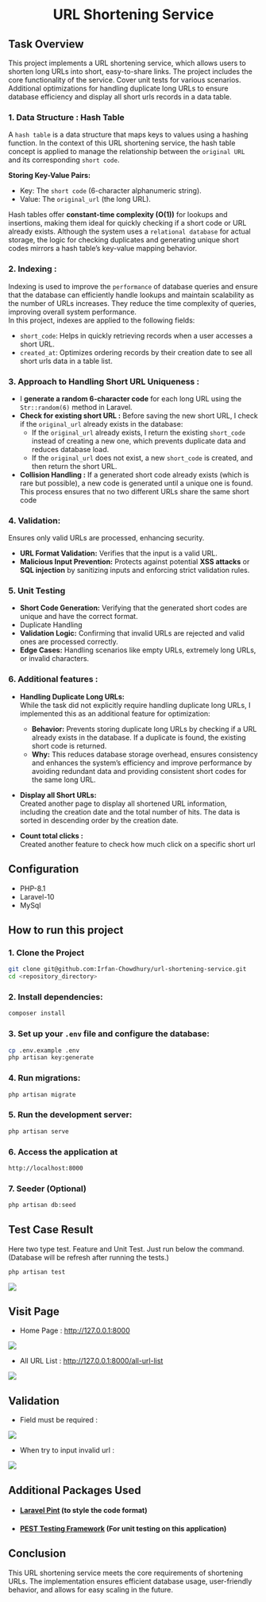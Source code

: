 <div align='center'>

# URL Shortening Service

</div>

## Task Overview
This project implements a URL shortening service, which allows users to shorten long URLs into short, easy-to-share links. The project includes the core functionality of the service. Cover unit tests for various scenarios. Additional optimizations for handling duplicate long URLs to ensure database efficiency and display all short urls records in a data table.

### 1. Data Structure : Hash Table

A `hash table`  is a data structure that maps keys to values using a hashing function. In the context of this URL shortening service, the hash table concept is applied to manage the relationship between the `original URL` and its corresponding `short code`.

<b>Storing Key-Value Pairs:</b>

- Key: The `short code` (6-character alphanumeric string).
- Value: The `original_url` (the long URL).

Hash tables offer <b>constant-time complexity (O(1))</b> for lookups and insertions, making them ideal for quickly checking if a short code or URL already exists. Although the system uses a `relational database` for actual storage, the logic for checking duplicates and generating unique short codes mirrors a hash table’s key-value mapping behavior.


### 2. Indexing :
Indexing is used to improve the `performance` of database queries and ensure that the database can efficiently handle lookups and maintain scalability as the number of URLs increases. They reduce the time complexity of queries, improving overall system performance. <br>
In this project, indexes are applied to the following fields:
- `short_code`: Helps in quickly retrieving records when a user accesses a short URL.
- `created_at`: Optimizes ordering records by their creation date to see all short urls data in a table list.



### 3. Approach to Handling Short URL Uniqueness :
- I <b>generate a random 6-character code</b> for each long URL using the `Str::random(6)` method in Laravel.
- <b>Check for existing short URL :</b> Before saving the new short URL, I check if the `original_url` already exists in the database:
    - If the `original_url` already exists, I return the existing `short_code` instead of creating a new one, which prevents duplicate data and reduces database load.    
    - If the `original_url` does not exist, a new `short_code` is created, and then return the short URL.
- <b>Collision Handling :</b>
    If a generated short code already exists (which is rare but possible), a new code is generated until a unique one is found. This process ensures that no two different URLs share the same short code

### 4. Validation:
Ensures only valid URLs are processed, enhancing security.
- <b>URL Format Validation:</b> Verifies that the input is a valid URL.
- <b>Malicious Input Prevention:</b> Protects against potential <b>XSS attacks</b> or <b>SQL injection</b> by sanitizing inputs and enforcing strict validation rules.

### 5. Unit Testing
- <b>Short Code Generation:</b>  Verifying that the generated short codes are unique and have the correct format.
- Duplicate Handling
- <b>Validation Logic:</b> Confirming that invalid URLs are rejected and valid ones are processed correctly.
- <b>Edge Cases:</b> Handling scenarios like empty URLs, extremely long URLs, or invalid characters.


### 6. Additional features :
- <b>Handling Duplicate Long URLs:</b> <br>
While the task did not explicitly require handling duplicate long URLs, I implemented this as an additional feature for optimization:
    - <b>Behavior:</b> Prevents storing duplicate long URLs by checking if a URL already exists in the database. If a duplicate is found, the existing short code is returned. 
    - <b>Why:</b> This reduces database storage overhead, ensures consistency and enhances the system’s efficiency and improve performance by avoiding redundant data and providing consistent short codes for the same long URL.

- <b>Display all Short URLs:</b> <br>
Created another page to display all shortened URL information, including the creation date and the total number of hits. The data is sorted in descending order by the creation date.

- <b>Count total clicks :</b> <br>
Created another feature to check how much click on a specific short url

## Configuration
- PHP-8.1
- Laravel-10
- MySql

## How to run this project

### 1. Clone the Project
```bash
git clone git@github.com:Irfan-Chowdhury/url-shortening-service.git
cd <repository_directory>
``` 

### 2. Install dependencies: 
```bash
composer install
```

### 3. Set up your `.env` file and configure the database:
```bash
cp .env.example .env
php artisan key:generate
```

### 4. Run migrations: 
```bash
php artisan migrate
```

### 5. Run the development server:
```bash
php artisan serve
```

### 6. Access the application at 
```bash
http://localhost:8000
```


### 7. Seeder (Optional)
```bash
php artisan db:seed
```

## Test Case Result 
Here two type test. Feature and Unit Test. Just run below the command.
<br>
(Database will be refresh after running the tests.)

```bash
php artisan test
```

<img src="https://snipboard.io/LVf9yI.jpg">


## Visit Page

- Home Page : http://127.0.0.1:8000

<img src="https://snipboard.io/xRhpXc.jpg">

<br>

- All URL List : http://127.0.0.1:8000/all-url-list

<img src="https://snipboard.io/w348XF.jpg">


## Validation

- Field must be required : 

<img src="https://snipboard.io/NELT02.jpg">

<br>

- When try to input invalid url : 

<img src="https://snipboard.io/U4enZR.jpg">

<br>


## Additional Packages Used
- #### [Laravel Pint](https://github.com/laravel/pint)  (to style the code format)
- #### [PEST Testing Framework](https://pestphp.com) (For unit testing on this application)


## Conclusion
This URL shortening service meets the core requirements of shortening URLs. The implementation ensures efficient database usage, user-friendly behavior, and allows for easy scaling in the future.

